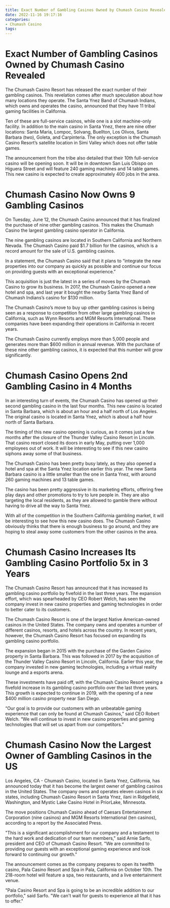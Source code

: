 ```yaml
---
title: Exact Number of Gambling Casinos Owned by Chumash Casino Revealed
date: 2022-11-16 19:17:16
categories:
- Chumash Casino
tags:
---
```



#  Exact Number of Gambling Casinos Owned by Chumash Casino Revealed

The Chumash Casino Resort has released the exact number of their gambling casinos. This revelation comes after much speculation about how many locations they operate. The Santa Ynez Band of Chumash Indians, which owns and operates the casino, announced that they have 11 tribal gaming facilities in California.

Ten of these are full-service casinos, while one is a slot machine-only facility. In addition to the main casino in Santa Ynez, there are nine other locations: Santa Maria, Lompoc, Solvang, Buellton, Los Olivos, Santa Barbara (two), Goleta, and Carpinteria. The only exception is the Chumash Casino Resort’s satellite location in Simi Valley which does not offer table games.

The announcement from the tribe also detailed that their 10th full-service casino will be opening soon. It will be in downtown San Luis Obispo on Higuera Street and will feature 240 gaming machines and 14 table games. This new casino is expected to create approximately 400 jobs in the area.

#  Chumash Casino Now Owns 9 Gambling Casinos

On Tuesday, June 12, the Chumash Casino announced that it has finalized the purchase of nine other gambling casinos. This makes the Chumash Casino the largest gambling casino operator in California.

The nine gambling casinos are located in Southern California and Northern Nevada. The Chumash Casino paid $1.7 billion for the casinos, which is a record amount for the sale of U.S. gambling casinos.

In a statement, the Chumash Casino said that it plans to “integrate the new properties into our company as quickly as possible and continue our focus on providing guests with an exceptional experience.”

This acquisition is just the latest in a series of moves by the Chumash Casino to grow its business. In 2017, the Chumash Casino opened a new hotel and spa, and last year it bought the nearby Santa Ynez Band of Chumash Indians’s casino for $130 million.

The Chumash Casino’s move to buy up other gambling casinos is being seen as a response to competition from other large gambling casinos in California, such as Wynn Resorts and MGM Resorts International. These companies have been expanding their operations in California in recent years.

The Chumash Casino currently employs more than 5,000 people and generates more than $600 million in annual revenue. With the purchase of these nine other gambling casinos, it is expected that this number will grow significantly.

#  Chumash Casino Opens 2nd Gambling Casino in 4 Months

In an interesting turn of events, the Chumash Casino has opened up their second gambling casino in the last four months. This new casino is located in Santa Barbara, which is about an hour and a half north of Los Angeles. The original casino is located in Santa Ynez, which is about a half hour north of Santa Barbara.

The timing of this new casino opening is curious, as it comes just a few months after the closure of the Thunder Valley Casino Resort in Lincoln. That casino resort closed its doors in early May, putting over 1,000 employees out of work. It will be interesting to see if this new casino siphons away some of that business.

The Chumash Casino has been pretty busy lately, as they also opened a hotel and spa at the Santa Ynez location earlier this year. The new Santa Barbara casino is a little smaller than the one in Santa Ynez, with around 260 gaming machines and 13 table games.

The casino has been pretty aggressive in its marketing efforts, offering free play days and other promotions to try to lure people in. They are also targeting the local residents, as they are allowed to gamble there without having to drive all the way to Santa Ynez.

With all of the competition in the Southern California gambling market, it will be interesting to see how this new casino does. The Chumash Casino obviously thinks that there is enough business to go around, and they are hoping to steal away some customers from the other casinos in the area.

#  Chumash Casino Increases Its Gambling Casino Portfolio 5x in 3 Years

The Chumash Casino Resort has announced that it has increased its gambling casino portfolio by fivefold in the last three years. The expansion effort, which was spearheaded by CEO Robert Welch, has seen the company invest in new casino properties and gaming technologies in order to better cater to its customers.

The Chumash Casino Resort is one of the largest Native American-owned casinos in the United States. The company owns and operates a number of different casinos, resorts, and hotels across the country. In recent years, however, the Chumash Casino Resort has focused on expanding its gambling casino portfolio.

The expansion began in 2015 with the purchase of the Garden Casino property in Santa Barbara. This was followed in 2017 by the acquisition of the Thunder Valley Casino Resort in Lincoln, California. Earlier this year, the company invested in new gaming technologies, including a virtual reality lounge and a esports arena.

These investments have paid off, with the Chumash Casino Resort seeing a fivefold increase in its gambling casino portfolio over the last three years. This growth is expected to continue in 2019, with the opening of a new $400 million casino property near San Diego.

“Our goal is to provide our customers with an unbeatable gaming experience that can only be found at Chumash Casinos,” said CEO Robert Welch. “We will continue to invest in new casino properties and gaming technologies that will set us apart from our competitors.”

#  Chumash Casino Now the Largest Owner of Gambling Casinos in the US

Los Angeles, CA - Chumash Casino, located in Santa Ynez, California, has announced today that it has become the largest owner of gambling casinos in the United States. The company owns and operates eleven casinos in six states, including Chumash Casino Resort in Santa Ynez, ilani in Ridgefield, Washington, and Mystic Lake Casino Hotel in PriorLake, Minnesota.

The move positions Chumash Casino ahead of Caesars Entertainment Corporation (nine casinos) and MGM Resorts International (ten casinos), according to a report by the Associated Press.

"This is a significant accomplishment for our company and a testament to the hard work and dedication of our team members," said Arnie Sarfo, president and CEO of Chumash Casino Resort. "We are committed to providing our guests with an exceptional gaming experience and look forward to continuing our growth."

The announcement comes as the company prepares to open its twelfth casino, Pala Casino Resort and Spa in Pala, California on October 10th. The 218-room hotel will feature a spa, two restaurants, and a live entertainment venue.

"Pala Casino Resort and Spa is going to be an incredible addition to our portfolio," said Sarfo. "We can't wait for guests to experience all that it has to offer."